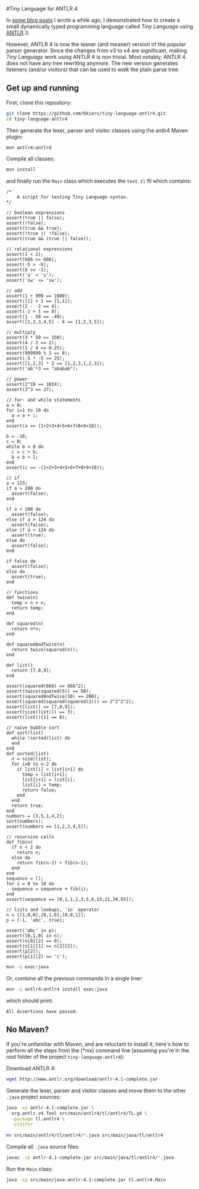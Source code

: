 #Tiny Language for ANTLR 4

In [some blog posts](http://bkiers.blogspot.nl/2011/03/creating-your-own-programming-language.html)
I wrote a while ago, I demonstrated how to create a small dynamically typed programming language
called *Tiny Language* using [ANTLR](http://www.antlr.org/) 3.

However, ANTLR 4 is now the leaner (and meaner) version of the popular parser generator. Since the
changes from v3 to v4 are significant, making *Tiny Language* work using ANTLR 4 is non trivial.
Most notably, ANTLR 4 does not have any tree rewriting anymore. The new version generates listeners
(and/or visitors) that can be used to *walk* the plain parse tree.

## Get up and running

First, clone this repository:

```bash
git clone https://github.com/bkiers/tiny-language-antlr4.git
cd tiny-language-antlr4
```

Then generate the lexer, parser and visitor classes using the antlr4 Maven plugin:

```bash
mvn antlr4:antlr4
```

Compile all classes:

```bash
mvn install
```

and finally run the `Main` class which executes the `test.tl` fil which contains:

```
/*
    A script for testing Tiny Language syntax.
*/

// boolean expressions
assert(true || false);
assert(!false);
assert(true && true);
assert(!true || !false);
assert(true && (true || false));

// relational expressions
assert(1 < 2);
assert(666 >= 666);
assert(-5 > -6);
assert(0 >= -1);
assert('a' < 's');
assert('sw' <= 'sw');

// add
assert(1 + 999 == 1000);
assert([1] + 1 == [1,1]);
assert(2 - -2 == 4);
assert(-1 + 1 == 0);
assert(1 - 50 == -49);
assert([1,2,3,4,5] - 4 == [1,2,3,5]);

// multiply
assert(3 * 50 == 150);
assert(4 / 2 == 2);
assert(1 / 4 == 0.25);
assert(999999 % 3 == 0);
assert(-5 * -5 == 25);
assert([1,2,3] * 2 == [1,2,3,1,2,3]);
assert('ab'*3 == "ababab");

// power
assert(2^10 == 1024);
assert(3^3 == 27);

// for- and while statements
a = 0;
for i=1 to 10 do
  a = a + i;
end
assert(a == (1+2+3+4+5+6+7+8+9+10));

b = -10;
c = 0;
while b < 0 do 
  c = c + b;
  b = b + 1;
end
assert(c == -(1+2+3+4+5+6+7+8+9+10));

// if
a = 123;
if a > 200 do
  assert(false);
end

if a < 100 do
  assert(false);
else if a > 124 do
  assert(false);
else if a < 124 do
  assert(true);
else do
  assert(false);
end

if false do
  assert(false);
else do
  assert(true);
end

// functions
def twice(n)
  temp = n + n; 
  return temp; 
end

def squared(n) 
  return n*n; 
end

def squaredAndTwice(n) 
  return twice(squared(n)); 
end

def list()
  return [7,8,9];
end

assert(squared(666) == 666^2);
assert(twice(squared(5)) == 50);
assert(squaredAndTwice(10) == 200);
assert(squared(squared(squared(2))) == 2^2^2^2);
assert(list() == [7,8,9]);
assert(size(list()) == 3);
assert(list()[1] == 8);

// naive bubble sort
def sort(list)
  while !sorted(list) do
  end
end
def sorted(list)
  n = size(list);
  for i=0 to n-2 do
    if list[i] > list[i+1] do
      temp = list[i+1];
      list[i+1] = list[i];
      list[i] = temp;
      return false;
    end
  end
  return true;
end
numbers = [3,5,1,4,2];
sort(numbers);
assert(numbers == [1,2,3,4,5]);

// resursive calls
def fib(n)
  if n < 2 do
    return n;
  else do
    return fib(n-2) + fib(n-1);
  end
end
sequence = [];
for i = 0 to 10 do
  sequence = sequence + fib(i);
end
assert(sequence == [0,1,1,2,3,5,8,13,21,34,55]);

// lists and lookups, `in` operator
n = [[1,0,0],[0,1,0],[0,0,1]];
p = [-1, 'abc', true];

assert('abc' in p);
assert([0,1,0] in n);
assert(n[0][2] == 0);
assert(n[1][1] == n[2][2]);
assert(p[2]);
assert(p[1][2] == 'c');

```

```bash
mvn -q exec:java
```

Or, combine all the previous commands in a single liner:

```bash
mvn -q antlr4:antlr4 install exec:java
```

which should print:

```
All Assertions have passed.
```

## No Maven?

If you're unfamiliar with Maven, and are reluctant to install it, here's how
to perform all the steps from the (*nix) command line (assuming you're in the
root folder of the project `tiny-language-antlr4`):

Download ANTLR 4:

```bash
wget http://www.antlr.org/download/antlr-4.1-complete.jar
```

Generate the lexer, parser and visitor classes and move them to the other 
`.java` project sources:

```bash
java -cp antlr-4.1-complete.jar \
  org.antlr.v4.Tool src/main/antlr4/tl/antlr4/TL.g4 \
  -package tl.antlr4 \
  -visitor
  
mv src/main/antlr4/tl/antlr4/*.java src/main/java/tl/antlr4
```

Compile all `.java` source files:

```bash
javac -cp antlr-4.1-complete.jar src/main/java/tl/antlr4/*.java
```

Run the `Main` class:

```bash
java -cp src/main/java:antlr-4.1-complete.jar tl.antlr4.Main
```
